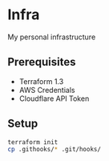 # Infra
My personal infrastructure

## Prerequisites
* Terraform 1.3
* AWS Credentials
* Cloudflare API Token

## Setup
```sh
terraform init
cp .githooks/* .git/hooks/
```
